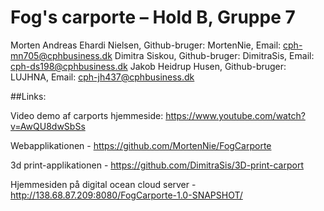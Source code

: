 # Fog's carporte – Hold B, Gruppe 7


Morten Andreas Ehardi Nielsen, Github-bruger: MortenNie, Email: cph-mn705@cphbusiness.dk
Dimitra Siskou, Github-bruger: DimitraSis, Email: cph-ds198@cphbusiness.dk
Jakob Heidrup Husen, Github-bruger: LUJHNA, Email: cph-jh437@cphbusiness.dk



##Links:

Video demo af carports hjemmeside: https://www.youtube.com/watch?v=AwQU8dwSbSs

Webapplikationen - https://github.com/MortenNie/FogCarporte

3d print-applikationen - https://github.com/DimitraSis/3D-print-carport

Hjemmesiden på digital ocean cloud server - http://138.68.87.209:8080/FogCarporte-1.0-SNAPSHOT/

